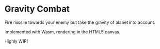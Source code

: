 # Gravity Combat

Fire missile towards your enemy but take the gravity of planet into account.

Implemented with Wasm, rendering in the HTML5 canvas.

Highly WIP!
